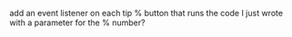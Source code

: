add an event listener on each tip % button that runs the code I just wrote with a parameter for the % number?
